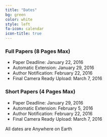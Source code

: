 ```yaml
---
title: "Dates"
bg: green 
color: white
style: left 
fa-icon: calendar
icon-title: true
---
```


### Full Papers (8 Pages Max)

* Paper Deadline: January 22, 2016
* Automatic Extension: January 29, 2016
* Author Notification: February 22, 2016
* Final Camera Ready Upload: March 7, 2016

### Short Papers (4 Pages Max)

* Paper Deadline: January 29, 2016
* Automatic Extension: February 5, 2016
* Author Notification: February 22, 2016
* Final Camera Ready Upload: March 7, 2016

All dates are Anywhere on Earth

